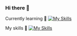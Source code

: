 ### Hi there 👋



Currently learning 🌱
[![My Skills](https://skillicons.dev/iconsrails,ruby)](https://skillicons.dev)

My skills 🔭
[![My Skills](https://skillicons.dev/iconsbash,c,css,git,github,html,jquery,linux,powershell,py,vscode,wordpress)](https://skillicons.dev)
